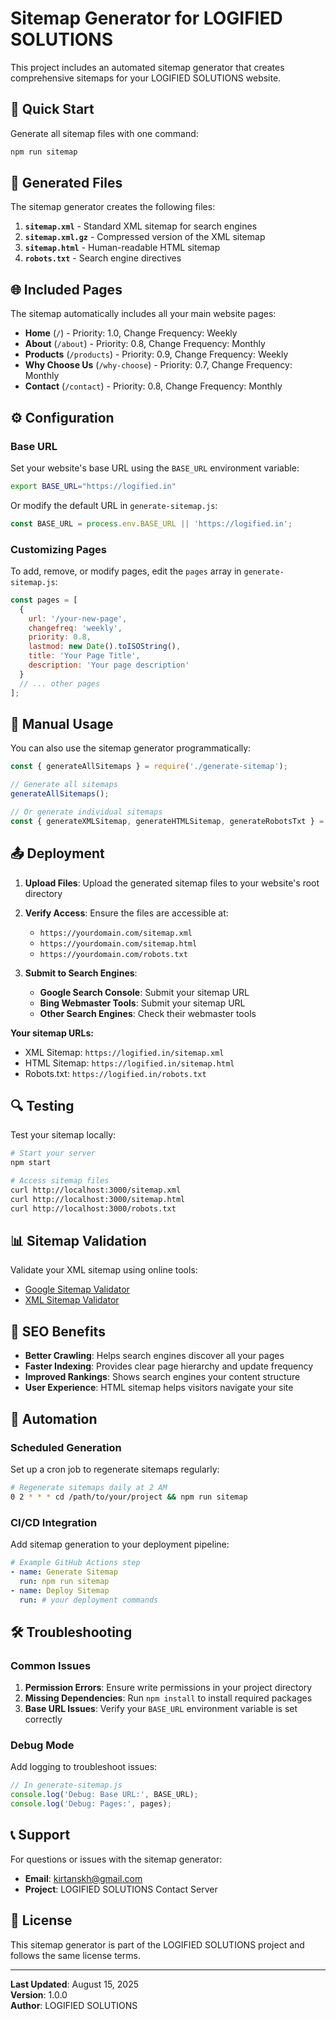 # Sitemap Generator for LOGIFIED SOLUTIONS

This project includes an automated sitemap generator that creates comprehensive sitemaps for your LOGIFIED SOLUTIONS website.

## 🚀 Quick Start

Generate all sitemap files with one command:

```bash
npm run sitemap
```

## 📁 Generated Files

The sitemap generator creates the following files:

1. **`sitemap.xml`** - Standard XML sitemap for search engines
2. **`sitemap.xml.gz`** - Compressed version of the XML sitemap
3. **`sitemap.html`** - Human-readable HTML sitemap
4. **`robots.txt`** - Search engine directives

## 🌐 Included Pages

The sitemap automatically includes all your main website pages:

- **Home** (`/`) - Priority: 1.0, Change Frequency: Weekly
- **About** (`/about`) - Priority: 0.8, Change Frequency: Monthly
- **Products** (`/products`) - Priority: 0.9, Change Frequency: Weekly
- **Why Choose Us** (`/why-choose`) - Priority: 0.7, Change Frequency: Monthly
- **Contact** (`/contact`) - Priority: 0.8, Change Frequency: Monthly

## ⚙️ Configuration

### Base URL
Set your website's base URL using the `BASE_URL` environment variable:

```bash
export BASE_URL="https://logified.in"
```

Or modify the default URL in `generate-sitemap.js`:

```javascript
const BASE_URL = process.env.BASE_URL || 'https://logified.in';
```

### Customizing Pages
To add, remove, or modify pages, edit the `pages` array in `generate-sitemap.js`:

```javascript
const pages = [
  {
    url: '/your-new-page',
    changefreq: 'weekly',
    priority: 0.8,
    lastmod: new Date().toISOString(),
    title: 'Your Page Title',
    description: 'Your page description'
  }
  // ... other pages
];
```

## 🔧 Manual Usage

You can also use the sitemap generator programmatically:

```javascript
const { generateAllSitemaps } = require('./generate-sitemap');

// Generate all sitemaps
generateAllSitemaps();

// Or generate individual sitemaps
const { generateXMLSitemap, generateHTMLSitemap, generateRobotsTxt } = require('./generate-sitemap');
```

## 📤 Deployment

1. **Upload Files**: Upload the generated sitemap files to your website's root directory
2. **Verify Access**: Ensure the files are accessible at:
   - `https://yourdomain.com/sitemap.xml`
   - `https://yourdomain.com/sitemap.html`
   - `https://yourdomain.com/robots.txt`

3. **Submit to Search Engines**:
   - **Google Search Console**: Submit your sitemap URL
   - **Bing Webmaster Tools**: Submit your sitemap URL
   - **Other Search Engines**: Check their webmaster tools

**Your sitemap URLs:**
- XML Sitemap: `https://logified.in/sitemap.xml`
- HTML Sitemap: `https://logified.in/sitemap.html`
- Robots.txt: `https://logified.in/robots.txt`

## 🔍 Testing

Test your sitemap locally:

```bash
# Start your server
npm start

# Access sitemap files
curl http://localhost:3000/sitemap.xml
curl http://localhost:3000/sitemap.html
curl http://localhost:3000/robots.txt
```

## 📊 Sitemap Validation

Validate your XML sitemap using online tools:
- [Google Sitemap Validator](https://www.google.com/webmasters/tools/)
- [XML Sitemap Validator](https://www.xml-sitemaps.com/validate-xml-sitemap.html)

## 🎯 SEO Benefits

- **Better Crawling**: Helps search engines discover all your pages
- **Faster Indexing**: Provides clear page hierarchy and update frequency
- **Improved Rankings**: Shows search engines your content structure
- **User Experience**: HTML sitemap helps visitors navigate your site

## 🔄 Automation

### Scheduled Generation
Set up a cron job to regenerate sitemaps regularly:

```bash
# Regenerate sitemaps daily at 2 AM
0 2 * * * cd /path/to/your/project && npm run sitemap
```

### CI/CD Integration
Add sitemap generation to your deployment pipeline:

```yaml
# Example GitHub Actions step
- name: Generate Sitemap
  run: npm run sitemap
- name: Deploy Sitemap
  run: # your deployment commands
```

## 🛠️ Troubleshooting

### Common Issues

1. **Permission Errors**: Ensure write permissions in your project directory
2. **Missing Dependencies**: Run `npm install` to install required packages
3. **Base URL Issues**: Verify your `BASE_URL` environment variable is set correctly

### Debug Mode
Add logging to troubleshoot issues:

```javascript
// In generate-sitemap.js
console.log('Debug: Base URL:', BASE_URL);
console.log('Debug: Pages:', pages);
```

## 📞 Support

For questions or issues with the sitemap generator:
- **Email**: kirtanskh@gmail.com
- **Project**: LOGIFIED SOLUTIONS Contact Server

## 📝 License

This sitemap generator is part of the LOGIFIED SOLUTIONS project and follows the same license terms.

---

**Last Updated**: August 15, 2025  
**Version**: 1.0.0  
**Author**: LOGIFIED SOLUTIONS
